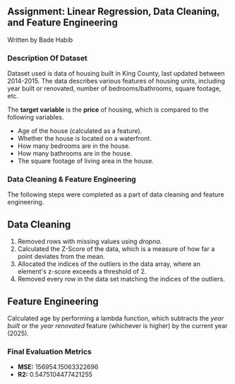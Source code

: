 ## Assignment: Linear Regression, Data Cleaning, and Feature Engineering
Written by Bade Habib

### Description Of Dataset
Dataset used is data of housing built in King County, last updated between 2014-2015. The data describes various features of housing units, including year built or renovated, number of bedrooms/bathrooms, square footage, etc.

The **target variable** is the **price** of housing, which is compared to the following variables.
- Age of the house (calculated as a feature).
- Whether the house is located on a waterfront.
- How many bedrooms are in the house.
- How many bathrooms are in the house.
- The square footage of living area in the house.

### Data Cleaning & Feature Engineering
The following steps were completed as a part of data cleaning and feature engineering.

## Data Cleaning
1. Removed rows with missing values using *dropna*.
2. Calculated the Z-Score of the data, which is a measure of how far a point deviates from the mean.
3. Allocated the indices of the outliers in the data array, where an element's z-score exceeds a threshold of 2.
4. Removed every row in the data set matching the indices of the outliers.

## Feature Engineering
Calculated age by performing a lambda function, which subtracts the *year built* or the *year renovated* feature (whichever is higher) by the current year (2025).

### Final Evaluation Metrics
- **MSE:** 156954.15063322696
- **R2:** 0.5475104477421255
